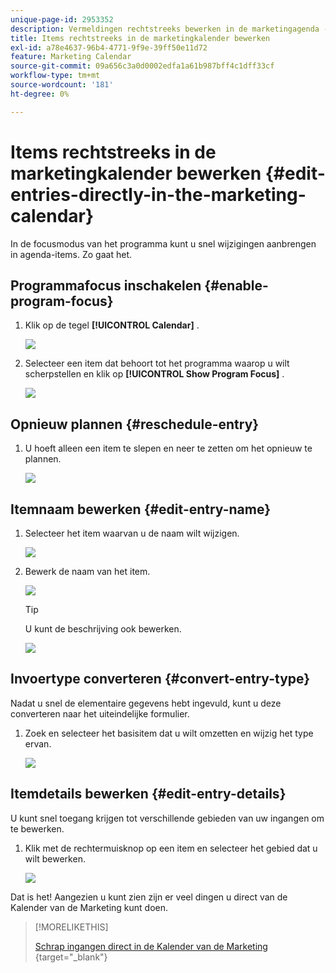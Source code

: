 ```yaml
---
unique-page-id: 2953352
description: Vermeldingen rechtstreeks bewerken in de marketingagenda - Marketo Docs - Productdocumentatie
title: Items rechtstreeks in de marketingkalender bewerken
exl-id: a78e4637-96b4-4771-9f9e-39ff50e11d72
feature: Marketing Calendar
source-git-commit: 09a656c3a0d0002edfa1a61b987bff4c1dff33cf
workflow-type: tm+mt
source-wordcount: '181'
ht-degree: 0%

---
```


# Items rechtstreeks in de marketingkalender bewerken {#edit-entries-directly-in-the-marketing-calendar}

In de focusmodus van het programma kunt u snel wijzigingen aanbrengen in agenda-items. Zo gaat het.

## Programmafocus inschakelen {#enable-program-focus}

1. Klik op de tegel **[!UICONTROL Calendar]** .

   ![](assets/2017-05-10-15-30-47-3.png)

1. Selecteer een item dat behoort tot het programma waarop u wilt scherpstellen en klik op **[!UICONTROL Show Program Focus]** .

   ![](assets/image2014-10-20-13-3a16-3a7.png)

## Opnieuw plannen {#reschedule-entry}

1. U hoeft alleen een item te slepen en neer te zetten om het opnieuw te plannen.

   ![](assets/image2014-10-20-13-3a16-3a18.png)

## Itemnaam bewerken {#edit-entry-name}

1. Selecteer het item waarvan u de naam wilt wijzigen.

   ![](assets/image2014-10-20-13-3a16-3a31.png)

1. Bewerk de naam van het item.

   ![](assets/image2014-10-20-13-3a16-3a42.png)

   >[!TIP]
   >
   >U kunt de beschrijving ook bewerken.
   >
   >![](assets/image2014-10-20-13-3a16-3a56.png)

## Invoertype converteren {#convert-entry-type}

Nadat u snel de elementaire gegevens hebt ingevuld, kunt u deze converteren naar het uiteindelijke formulier.

1. Zoek en selecteer het basisitem dat u wilt omzetten en wijzig het type ervan.

   ![](assets/image2014-10-20-13-3a18-3a38.png)

## Itemdetails bewerken {#edit-entry-details}

U kunt snel toegang krijgen tot verschillende gebieden van uw ingangen om te bewerken.

1. Klik met de rechtermuisknop op een item en selecteer het gebied dat u wilt bewerken.

   ![](assets/image2014-10-20-13-3a18-3a48.png)

Dat is het! Aangezien u kunt zien zijn er veel dingen u direct van de Kalender van de Marketing kunt doen.

>[!MORELIKETHIS]
>
>[&#x200B; Schrap ingangen direct in de Kalender van de Marketing &#x200B;](/help/marketo/product-docs/core-marketo-concepts/marketing-calendar/working-with-the-calendar/delete-entries-directly-in-the-marketing-calendar.md){target="_blank"}
